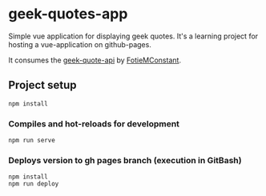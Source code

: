 # geek-quotes-app

Simple vue application for displaying geek quotes.
It's a learning project for hosting a vue-application on github-pages.

It consumes the [geek-quote-api](https://github.com/FotieMConstant/geek-quote-api) by [FotieMConstant](https://github.com/FotieMConstant).

## Project setup
```
npm install
```

### Compiles and hot-reloads for development
```
npm run serve
```

### Deploys version to gh pages branch (execution in GitBash)
```
npm install
npm run deploy
```
